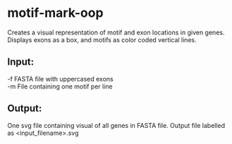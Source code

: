 # motif-mark-oop

Creates a visual representation of motif and exon locations in given genes. Displays exons as a box, and motifs as color coded vertical lines.

## Input:

-f FASTA file with uppercased exons  
-m File containing one motif per line  

## Output:  
One svg file containing visual of all genes in FASTA file. Output file labelled as <input_filename>.svg
